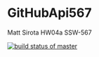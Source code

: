 # GitHubApi567

Matt Sirota HW04a SSW-567

[![build status of master](https://travis-ci.org/mattsirota/GitHubApi567.svg?branch=master)](https://travis-ci.org/mattsirota/GitHubApi567)

